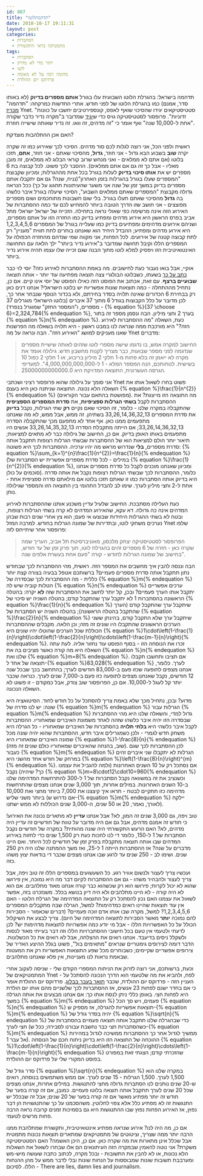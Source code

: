 ```yaml
---
id: 807
title: "תדהמתלוטו"
date: 2010-10-17 19:11:31
layout: post
categories: 
  - הסתברות
  - מתמטיקה בראי התקשורת
tags: 
  - הסתברות
  - יותר מדי לא מדויק
  - לוטו
  - מהומה רבה על לא מאומה
  - פרדוקס יום ההולדת
---
```

תדהמה בישראל: בהגרלת הלוטו השבועית עלו בגורל <strong>אותם מספרים בדיוק</strong> (לא באותו סדר, אמנם) כמו בהגרלת הלוטו של לפני חודש. אתרי החדשות כמרקחה: "תדהמה" <a href="http://www.ynet.co.il/articles/0,7340,L-3970251,00.html">מכריז</a> Ynet. "סטטיסטיקאים יגידו שהסיכוי שואף לאפס, קונספירטיבים יחשבו על כוונות זדוניות". פרופסור לסטטיסטיקה גויס כדי ש<a href="http://www.ynet.co.il/articles/0,7340,L-3970398,00.html">יגיד</a> שמדובר ב"מקרה נדיר כדבר שקורה אחת ל-10,000 שנה" ואף אומר כי "זה מדהים, זה וואו. זה נדיר שאותה שישייה חוזרת".

האם אכן ההתלהבות מוצדקת?

ראשית ולפני הכל, אני רוצה לגלות לכם סוד מדהים. הסיכוי לכך שאירוע כמו זה שקרה יקרה <strong>שוב</strong> בשבוע הבא גדול - אני חוזר, <strong>גדול</strong>, מהסיכוי שאתם - אני חוזר, <strong>אתם</strong>, תזכו בלוטו (אם אתם לא ממלאים - ואני מנחש שרוב קוראי הבלוג לא ממלאים, זה מובן מאליו - אבל כך זה גם אם אתם ממלאים). ההסבר לכך פשוט. לכל קבוצה בת 6 מספרים יש את <strong>אותו סיכוי בדיוק</strong> לעלות בגורל בכל אחת מההגרלות; ומכיוון שקבוצת "המספרים שעלו בגורל בהגרלות בזמן האחרון"(נניח, שנה? גם אם יתקבלו אותם מספרים בדיוק במשך זמן של שנה אני משער שהעיתונות תחגוג על כך) ככל הנראה גדולה מקבוצת "המספרים שאתם ממלאים השבוע", הסיכוי שיעלה בגורל איבר כלשהו בה <strong>גדול</strong> מהסיכוי שאתם תעלו בגורל. בלי שום חשבונות מתוחכמים ושום מספרים מפוצצים - אני חושב שזו הדרך הטובה ביותר להמחיש לכם עד כמה ההסתברות של האירוע הזה אינה מרשימה כפי שאולי נראה בתחילה. הזכייה של ישראל ישראלי מתל אביב בפרס הראשון היא אירוע מדהים ומפתיע בדיוק כמו החזרה הזו על אותם מספרים, ושניהם אירועים מדהימים ומפתיעים בדיוק כמו שעלייה בגורל של המספרים 1,2,3,4,5,6 היא אירוע מדהים ומפתיע; ההבדל היחיד הוא שאנחנו בוחרים לתת תווית "מעניין" רק לתת קבוצה קטנה של אירועים. לכל הפחות, אני מקווה שמי שנדהם מהחזרה הכפולה על המספרים הללו וקיבל תחושה שמדובר ב"אירוע נדיר ביותר" ילך הלאה עם התחושה האינטואיטיבית הזו ויפסיק למלא לוטו מתוך הבנה שגם זכייה שלו עצמו תהיה אירוע נדיר ביותר.

אוקיי, אבל בואו נעבור כעת לחישובים. מה באמת ההסתברות לאירוע כזה? יוסי לוי כבר <a href="http://www.sci-princess.info/archives/921">כתב על כך</a> בשעתו, כשבלוטו הבולגרי צצה תוצאה מפתיעה עוד יותר - אותה תוצאה <strong>שבועיים ברצף</strong>. עם זאת, אכתוב את הפוסט הזה כאילו הפוסט של יוסי אינו קיים. אם כן, נתחיל מההתחלה - כמה תוצאות שונות אפשריות יש בלוטו הישראלי? אנחנו דנים כאן רק בבחירת 6 הכדורים שאינה תלויה בסדר בחירתם, ולא בכדור הנוסף שנבחר אחר כך, לכן מדובר על כלל הקבוצות בגודל 6 מתוך 37 איברים (בלוטו הישראלי מוגרלים 37 מספרים, ו"המספר החזק" שמוגרל בנפרד) - {% equation %}{37 \choose 6}=2,324,784{% endequation %}, בערך 2 וחצי מיליון. הבה ונסמן מספר זה בתור {% equation %}n{% endequation %}. כעת, השאלה "מה ההסתברות לאירוע הזה?" היא מורכבת ממה שנראה לנו במבט ראשון - היא תלויה בשאלה מה הפרשנות שאנו מעניקים למושג "האירוע הזה". הבה ונראה על מה Ynet מדברים:
<blockquote>החישוב למקרה אמש, בו נדגמו שישה מספרי לוטו שזהים לאותה שישיית מספרים שנדגמה לפני מספר שבועות, כבר מצריך לקנות מחשבון חדש. גילולה אומד את מקרה לא ייאמן זה בלא פחות מ-1 חלקי 2 מיליון בריבוע, או 1 חלקי 2 כפול 10 בשישית. לנוחותכם, הנה המספר המלא - 1 ל-4,000,000,000,000". למעדיפי הגרסה העשרונית, התוצאה המדויקת היא 25000000000000.0.</blockquote>
אני סומך על גילולה שהוא פרופסור רציני ושכתבי Ynet פשוט בחרו לשאול אותו את השאלה הלא נכונה. התוצאה שניתנה כאן היא בעצם {% equation %}\frac{1}{n^{2}}{% endequation %} (מפושטת בהתאם עבור הקוראים). מה התוצאה הזו מייצגת? את ההסתברות לקבל <strong>בשתי הגרלות ספציפיות</strong>, את <strong>סדרת המספרים הספציפית</strong> שהתקבלה במקרה שלנו - כלומר, זה הסיכוי שאם נקיים <strong>רק</strong> שתי הגרלות, נקבל <strong>בדיוק</strong> את סדרת המספרים 33,26,14,36,32,13 בשתיהן. זה ממש, אבל ממש, לא מה שאנחנו מתפעמים ממנו כאן. אף אחד לא מתפעם מכך שהתקבלה הסדרה 33,26,14,36,32,13; אם הייתה מתקבלת הסדרה 33,26,14,35,32,13 אנשים היו מתפעמים באותו האופן בדיוק. אם כן, החישוב של גילולה כבר לא מתאים למציאות; תיאור יותר הולם למציאות הוא של ההסתברות שבשתי הגרלות רצופות תתקבל אותה סדרת מספרים, <strong>בלי</strong> שנדרוש מראש מה יהיו ערכיה. ההסתברות לכך היא פשוטה: {% equation %}\sum_{k=1}^{n}\frac{1}{n^{2}}=\frac{1}{n}{% endequation %} (במילים - לכל סדרת מספרים אפשרית יש הסתברות של {% equation %}\frac{1}{n^{2}}{% endequation %}, ומכיוון שאנחנו מוכנים לקבל כל סדרת מספרים אנחנו סוכמים על כולן). כלומר, ההסתברות לכך שבשתי הגרלות רצופות נקבל את אותה סדרה היא בדיוק אותה הסתברות כמו זו שאתם תזכו בלוטו אם מילאתם סדרה ספציפית אחת - אחת ל-2 וחצי מיליון לערך. שימו לב להבדל התהומי בין התוצאה הזו והמספר שגילולה נותן.

כעת העלילה מסתבכת. החישוב שלעיל עדיין משכנע אותנו שההסתברות לאירוע המדהים אינה כה גדולה. דא עקא, שהאירוע המדהים לא קרה בשתי הגרלות רצופות, ובטח לא בשתי ההגרלות היחידות שבוצעו אי פעם; הוא צץ אחרי שנים רבות שבהן נערכים משחקי לוטו, ובתדירות של שמונה הגרלות בחודש. למרבה המזל Ynet שלפו פרופסור אחר שיתייחס לזה:
<blockquote>הפרופסור לסטטיסטיקה יצחק מלכסון, מאוניברסיטת תל אביב, העריך שמה שקרה כאן - חזרה של 6 מספרים זהים בהגרלת לוטו, תוך פרק זמן של עד חודש, בחישוב של שמונה הגרלות לחודש - קורה "פעם אחת בעשרת אלפים שנה".</blockquote>
הבה וננסה להבין איך מחשבים את המספר הזה. ראשית, מהי ההסתברות לכך שבחודש נתון תתקבל אותה סדרת מספרים פעמיים? ברשותכם אטפל בבעיה בצורה קצת יותר כללית - מה ההסתברות לכך שבסדרה של {% equation %}m{% endequation %} הטלות קוביה שיש לה {% equation %}n{% endequation %} ערכים אפשריים יתקבל אותו הערך פעמיים? ובכן, קל יותר לחשב את ההסתברות שזה <strong>לא</strong> יקרה: בהטלה הראשונה בהסתברות 1 לא יתקבל ערך שהתקבל קודם; בהטלה השניה יש סיכוי של {% equation %}\frac{1}{n}{% endequation %} שיתקבל ערך שהתקבל קודם (הערך שהתקבל בהטלה הראשונה); בהטלה השניה יש הסתברות של {% equation %}\frac{2}{n}{% endequation %} שיתקבל ערך שלא התקבל קודם, בהינתן ששני הערכים הראשונים שהתקבלו היו שונים זה מזה; וכן הלאה. מקבלים שההסתברות הכוללת שכל הערכים שהוטלו יהיו שונים היא {% equation %}1\cdot\left(1-\frac{1}{n}\right)\cdot\left(1-\frac{2}{n}\right)\cdots\left(1-\frac{m-1}{n}\right){% endequation %}. זכרו את הנוסחה הזו - בסוף הפוסט עוד נחזור אליה. לעת עתה השאלה היא מה קורה כאשר מציבים בה את {% equation %}n{% endequation %} שלנו ואת {% equation %}m=8{% endequation %}. אם תציבו ותחשבו תקבלו תוצאה של אחד ל-{% equation %}83,028{% endequation %} לערך. כלומר, אנחנו מצפים לתופעה שכזו פעם ב-83,000 חודשים לערך; בהתחשב בכך שבכל שנה 12 חודשים, נקבל שאנחנו מצפים לתופעה כזו פעם ב-7,000 שנים לערך. כנראה שכבר יותר קל לעגל ל-10,000. אם כן, הפרופסור שוב צודק, אבל כמקודם - זו פשוט לא השאלה הנכונה.

מדוע? ובכן, נתחיל מכך שלא באמת צריך להסתכל על כל חודש לחוד. הסיטואציה היא שונה: יש לנו סדרה של {% equation %}m{% endequation %} הגרלות עבור {% equation %}m{% endequation %} גדול למדי, והשאלה שלנו היא מהי ההסתברות שבסדרה הזו יהיה איבר כלשהו שזהה לאחד משמונת האיברים שמאחוריו. ההסתברות לקבל איבר כלשהי היא <strong>בלתי תלויה</strong> בהסתברות של האיברים שמאחוריו - כל הגרלה היא משחק חדש לגמרי - ולכן כשמגרילים איבר חדש, ההסתברות שהוא יהיה שונה מכל שמונה האיברים שמאחוריו היא {% equation %}1-\frac{8}{n}{% endequation %} (שוב, בהנחה שהאיברים שמאחוריו כולם שונים זה מזה). לכן ההסתברות לכך שגם כעבור {% equation %}m{% endequation %} הגרלות לא יתקבלו שני איברים זהים במרחק של חודש אחד מהשני היא {% equation %}\left(1-\frac{8}{n}\right)^{m}{% endequation %}. אם נסתכל רק על 10 השנים האחרונות (ולמה להגביל את עצמנו כך? שיהיה) נקבל {% equation %}m=8\cdot12\cdot10=960{% endequation %} וכשנציב את זה במשוואה נקבל הסתברות של 1 ל-300 להתרחשות המדהימה שלנו ב-10 השנים האחרונות. במילים אחרות, תוך 3,000 שנים אנחנו מצפים שהתרחשות מדהימה כזו תתקיים לבטח - תראו איך קיצצנו את 7,000 ביותר מחצי ואת 10,000 ביותר משני שליש (אם נדרוש ש-{% equation %}m{% endequation %} יילקח לאורך, נאמר, 20 או 50 שנים, ה-3,000 שנים הכוללות לא ממש ישתנו).

טוב ויפה, גם 3,000 שנים זה המון, לא? אבל אנחנו <strong>עדיין</strong> לא מתארים נכונה את האירוע! כי חודש זה אמנם מדהים, אבל גם אם היה מדובר על טווח של חודשיים זה עדיין היה מדהים, לא? האם הרעש התקשורתי היה שונה מהותית? במקרה של חודשיים נקבל הסתברות של 1 ל-150, כלומר די לנו לחכות כעת רק 1,500 שנים כדי לחזות באירוע המדהים שבו אותה תוצאה מתקבלת בפרק זמן של חודשיים לכל היותר. ואם היינו מדברים על שנה? אז ההסתברות הייתה 1 ל-25, ואז משך ההמתנה שלנו היה רק 250 שנים. ושימו לב - 250 שנים עד לרגע שבו אנחנו מצפים שכבר די בודאות יצוץ משהו כזה.

ועכשיו צריך לעצור ולנשום אוויר רגע. כל השעשועים במספרים הללו זה טוב ויפה, אבל צריך לעצור ולהבהיר משהו - גם אם ההסתברות לקיום דבר מה היא נמוכה, אין פירושו שהוא לא יכול לקרות; פירושו הוא רק שכשהוא כבר קורה אנחנו מאוד מתלהבים. אם הוא לא היה קורה - לא היינו מתלהבים ולא היה דיון בנושא בכלל. משנזכרנו בזה, אפשר לשאול את עצמנו האם נכון להסתכל רק על התוצאה המדהימה של הגרלת הלוטו - האם אין עוד תוצאות שהיינו רואים כמדהימות? למשל, הגרלה שבה מתקבלים המספרים 1,2,3,4,5,6? למשל, מקרה שבו אותו אדם זוכה פעמיים? (דברים שכאמור - הסבירות להם נמוכה <strong>יותר</strong> מאשר הסבירות לתוצאה המדהימה של היום). צריך לבצע את השיקלול הכולל על כל האפשרויות הללו - אבל מי יודע כמה אפשרויות לתוצאות מדהימות יש? לכן לדעתי ולטעמי אין טעם בכל חישובי ההסתברויות הללו וזה דבר בעייתי מאוד לנסות ולשקלל ניסים בדיעבד. אנחנו רואים את ההצלחה, אבל לא רואים את כל הכשלונות. הדבר דומה לצירופים גימטריים שנראים "מתאימים בול", פשוט בגלל ההיצע האדיר של צירופים אפשריים שקיימים; כשבוחרים מכל שפע התוצאות האפשריות רק את המעטות שבאמת נראות לנו מעניינות, אין פלא שאנחנו מתלהבים.

וכעת, ברשותכם, אני רוצה לזרוק את הניתוח המספרי הקודם שלי - שניסה לעקוב אחרי המתמטיקאים של Ynet - לפח, ולהביא את מה שלטעמי הוא הדרך הנכונה להסתכל על העניין הזה - פרדוקס יום ההולדת, שכבר <a href="http://www.gadial.net/2008/07/26/birthday_paradox/">תואר בעבר בבלוג</a>. פרדוקס יום ההולדת אומר כי אם בחדר ישנם לפחות 23 אנשים, אז ההסתברות לכך שלשניים מהם אותו יום הולדת היא לפחות חצי. באופן כללי ניתן לנסח אותו כך: אם אנחנו מבצעים את אותה הגרלה במשך {% equation %}m{% endequation %} פעמים, ויש סך הכל {% equation %}n{% endequation %} תוצאות אפשריות להגרלה, אז מספיק ש-{% equation %}m{% endequation %} יהיה בסדר גודל של {% equation %}\sqrt{n}{% endequation %} כדי שבהגרלה שלנו תתקבל אותה תוצאה פעמיים בהסתברות של חצי לערך (כשהסתברות חצי כבר נחשבת עבורנו לסבירה; ככל ש-{% equation %}m{% endequation %} ממשיך לגדול אחר כך ההסתברות ממשיכה לגדול במהירות אל עבר 1). ההוכחה של התוצאה הזו היא בדיוק ניתוח חכם של הנוסחה {% equation %}1\cdot\left(1-\frac{1}{n}\right)\cdot\left(1-\frac{2}{n}\right)\cdots\left(1-\frac{m-1}{n}\right){% endequation %} שהזכרתי קודם; הצגתי זאת במפורט בפוסט המקורי שלי על פרדוקס יום ההולדת.

סדר גודל של {% equation %}\sqrt{n}{% endequation %} במקרה שלנו הוא 1,500 לערך. 1,500 הגרלות - 15 שנים לערך. אם ממש משתמשים בנוסחה, רואים ש-20 שנים נותנים לנו הסתברות גדולה מחצי להתנגשות. במילים אחרות, אנחנו מצפים שכל 20 שנים לערך תתקבל אותה תוצאה בלוטו פעמיים. כמובן, אם זה קורה בפער של חודש זה יותר מפתיע מאשר אם זה קורה בפער של 20 שנים; אבל זה שבכלל יש התנגשות זה לא מפתיע כלל אלא צפוי לחלוטין. משהסכמנו על כך שהתנגשויות הן דבר נפוץ, אז האירוע הפחות נפוץ שבו ההתנגשות היא גם בסמיכות זמנים קרובה נראה הרבה פחות מרשים לטעמי.

אם כן, מה היה לנו? אירוע שנראה מפתיע אינטואיטיבית, ותקשורת שמתלהבת ממנו הרבה יותר ממה שצריך, וציטוטים של מתמטיקאים שמתארים תוצאות נכונות מתמטית אבל שכלל אינן מתארות את מה שקרה כאן. אם כן, היכן האשמה? האם הסטטיסטיקה משקרת? אני נוטה להאמין שבמקרה הזה העיתונאים הם אלו שבחרו לשאול את השאלות הלא נכונות, או לא להבין את התשובות - ובכל מקרה, לכתוב כתבה שעושה מיש-מש ומערבבת תשובות שונות שמבוססות על הנחות שונות ובלי לדבר ממש על מהן ההנחות הללו. לסיכום - There are lies, damn lies and journalism.
